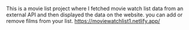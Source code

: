 This is a movie list project where I fetched movie watch list data from an external API and then displayed the data on the website. you can add or remove films from your list.                                                                                                           https://moviewatchlist1.netlify.app/      
 
